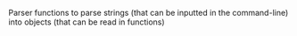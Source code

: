 Parser functions to parse strings (that can be inputted in the command-line) into objects (that can be read in functions)
